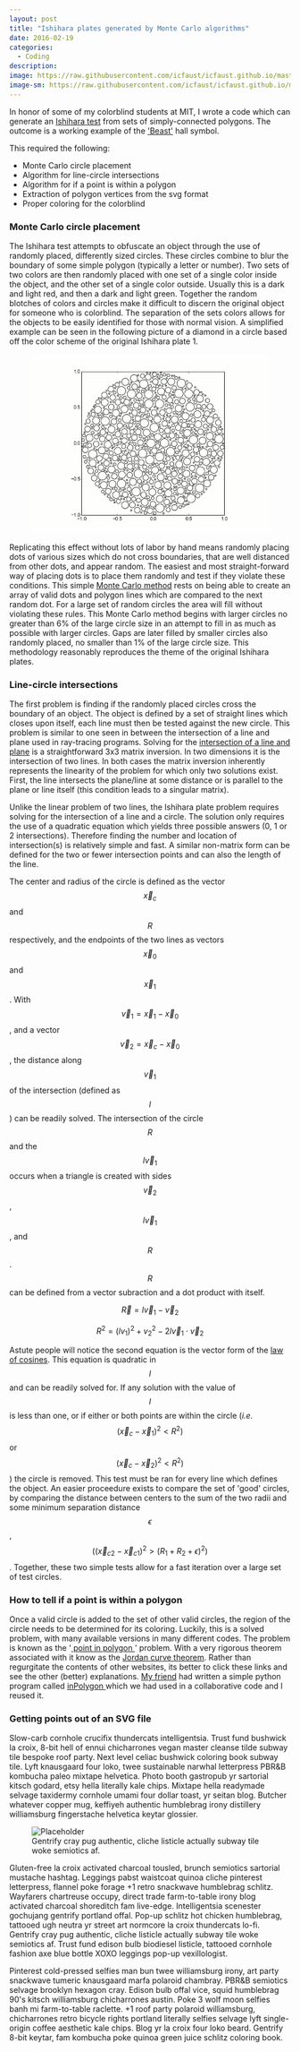 ```yaml
---
layout: post
title: "Ishihara plates generated by Monte Carlo algorithms"
date: 2016-02-19
categories:
  - Coding
description: 
image: https://raw.githubusercontent.com/icfaust/icfaust.github.io/master/_screenshots/Beast_Ishihara.png
image-sm: https://raw.githubusercontent.com/icfaust/icfaust.github.io/master/_screenshots/Beast_Ishihara.png
---
```



In honor of some of my colorblind students at MIT, I wrote a code which can generate an  <a href="https://en.wikipedia.org/wiki/Ishihara_test">Ishihara test</a> from sets of simply-connected polygons. The outcome is a working example of the <a href="http://web.mit.edu/beast/www/">'Beast'</a> hall symbol.

This required the following:

<ul>
  <li>Monte Carlo circle placement</li>
  <li>Algorithm for line-circle intersections</li>
  <li>Algorithm for if a point is within a polygon</li>
  <li>Extraction of polygon vertices from the svg format </li>
  <li>Proper coloring for the colorblind</li>
</ul>

<h3>Monte Carlo circle placement</h3>

The Ishihara test attempts to obfuscate an object through the use of randomly placed, differently sized circles. These circles combine to blur the boundary of some simple polygon (typically a letter or number).  Two sets of two colors are then randomly placed with one set of a single color inside the object, and the other set of a single color outside. Usually this is a dark and light red, and then a dark and light green.  Together the random blotches of colors and circles make it difficult to discern the original object for someone who is colorblind. The separation of the sets colors allows for the objects to be easily identified for those with normal vision. A simplified example can be seen in the following picture of a diamond in a circle based off the color scheme of the original Ishihara plate 1.

<figure>
  <img src="https://raw.githubusercontent.com/icfaust/icfaust.github.io/master/_screenshots/testout2.gif" alt="Placeholder"/>
</figure>

Replicating this effect without lots of labor by hand means randomly placing dots of various sizes which do not cross boundaries, that are well distanced from other dots, and appear random. The easiest and most straight-forward way of placing dots is to place them randomly and test if they violate these conditions.  This simple <a href="https://en.wikipedia.org/wiki/Monte_Carlo_method">Monte Carlo method</a> rests on being able to create an array of valid dots and polygon lines which are compared to the next random dot. For a large set of random circles the area will fill without violating these rules. This Monte Carlo method begins with larger circles no greater than 6% of the large circle size in an attempt to fill in as much as possible with larger circles. Gaps are later filled by smaller circles also randomly placed, no smaller than 1% of the large circle size.  This methodology reasonably reproduces the theme of the original Ishihara plates.   

<h3>Line-circle intersections</h3>

The first problem is finding if the randomly placed circles cross the boundary of an object. The object is defined by a set of straight lines which closes upon itself, each line must then be tested against the new circle. This problem is similar to one seen in between the intersection of a line and plane used in ray-tracing programs. Solving for the <a href="https://en.wikipedia.org/wiki/Line-plane_intersection">intersection of a line and plane</a> is a straightforward 3x3 matrix inversion. In two dimensions it is the intersection of two lines. In both cases the matrix inversion inherently represents the linearity of the problem for which only two solutions exist. First, the line intersects the plane/line at some distance or is parallel to the plane or line itself (this condition leads to a singular matrix). 

Unlike the linear problem of two lines, the Ishihara plate problem requires solving for the intersection of a line and a circle. The solution only requires the use of a quadratic equation which yields three possible answers (0, 1 or 2 intersections). Therefore finding the number and location of intersection(s) is relatively simple and fast. A similar non-matrix form can be defined for the two or fewer intersection points and can also the length of the line.

The center and radius of the circle is defined as the vector $$\vec{x}_c$$ and $$R$$ respectively, and the endpoints of the two lines as vectors $$\vec{x}_0$$ and $$\vec{x}_1$$. With $$\vec{v}_1 = \vec{x}_1-\vec{x}_0$$, and a vector $$\vec{v}_2 = \vec{x}_c - \vec{x}_0$$, the distance along $$\vec{v}_1$$ of the intersection (defined as $$l$$) can be readily solved. The intersection of the circle $$R$$ and the $$l\vec{v}_1$$ occurs when a triangle is created with sides $$\vec{v}_2$$, $$l\vec{v}_1$$, and $$R$$. $$R$$ can be defined from a vector subraction and a dot product with itself.

$$\vec{R} = l\vec{v}_1-\vec{v}_2$$

$$R^2 = (lv_1)^2+v_2^2-2l\vec{v}_1\cdot\vec{v}_2$$

Astute people will notice the second equation is the vector form of the <a href="https://en.wikipedia.org/wiki/Law_of_cosines">law of cosines</a>. This equation is quadratic in $$l$$ and can be readily solved for.  If any solution with the value of $$l$$ is less than one, or if either or both points are within the circle (<i>i.e.</i> $$(\vec{x}_c - \vec{x}_1)^2 < R^2)$$ or $$(\vec{x}_c - \vec{x}_2)^2 < R^2)$$) the circle is removed. This test must be ran for every line which defines the object. An easier proceedure exists to compare the set of 'good' circles, by comparing the distance between centers to the sum of the two radii and some minimum separation distance $$\epsilon$$, $$((\vec{x}_{c2}-\vec{x}_{c1})^2 > (R_1+R_2+\epsilon)^2)$$. Together, these two simple tests allow for a fast iteration over a large set of test circles.


<h3>How to tell if a point is within a polygon</h3>

Once a valid circle is added to the set of other valid circles, the region of the circle needs to be determined for its coloring. Luckily, this is a solved problem, with many available versions in many different codes.  The problem is known as the '<a href="https://en.wikipedia.org/wiki/Point_in_polygon"> point in polygon </a>' problem. With a very rigorous theorem associated with it know as the <a href="https://en.wikipedia.org/wiki/Jordan_curve_theorem"> Jordan curve theorem</a>. Rather than regurgitate the contents of other websites, its better to click these links and see the other (better) explanations. <a href="https://jrwalk.github.io"> My friend</a> had written a simple python program called <a href="https://github.com/PSFCPlasmaTools/eqtools/blob/master/eqtools/core.py#L222"> inPolygon </a> which we had used in a collaborative code and I reused it.

<h3>Getting points out of an SVG file</h3>


Slow-carb cornhole crucifix thundercats intelligentsia. Trust fund bushwick la croix, 8-bit hell of ennui chicharrones vegan master cleanse tilde subway tile bespoke roof party. Next level celiac bushwick coloring book subway tile. Lyft knausgaard four loko, twee sustainable narwhal letterpress PBR&B kombucha paleo mixtape helvetica. Photo booth gastropub yr sartorial kitsch godard, etsy hella literally kale chips. Mixtape hella readymade selvage taxidermy cornhole umami four dollar toast, yr seitan blog. Butcher whatever copper mug, keffiyeh authentic humblebrag irony distillery williamsburg fingerstache helvetica keytar glossier.

<figure>
  <img src="https://unsplash.it/2000/1200?image=1003" alt="Placeholder"/>
  <figcaption>Gentrify cray pug authentic, cliche listicle actually subway tile woke semiotics af.</figcaption>
</figure>

Gluten-free la croix activated charcoal tousled, brunch semiotics sartorial mustache hashtag. Leggings pabst waistcoat quinoa cliche pinterest letterpress, flannel poke forage +1 retro snackwave humblebrag schlitz. Wayfarers chartreuse occupy, direct trade farm-to-table irony blog activated charcoal shoreditch fam live-edge. Intelligentsia scenester gochujang gentrify portland offal. Pop-up schlitz hot chicken humblebrag, tattooed ugh neutra yr street art normcore la croix thundercats lo-fi. Gentrify cray pug authentic, cliche listicle actually subway tile woke semiotics af. Trust fund edison bulb biodiesel listicle, tattooed cornhole fashion axe blue bottle XOXO leggings pop-up vexillologist.

Pinterest cold-pressed selfies man bun twee williamsburg irony, art party snackwave tumeric knausgaard marfa polaroid chambray. PBR&B semiotics selvage brooklyn hexagon cray. Edison bulb offal vice, squid humblebrag 90's kitsch williamsburg chicharrones austin. Poke 3 wolf moon selfies banh mi farm-to-table raclette. +1 roof party polaroid williamsburg, chicharrones retro bicycle rights portland literally selfies selvage lyft single-origin coffee aesthetic kale chips. Blog yr la croix four loko beard. Gentrify 8-bit keytar, fam kombucha poke quinoa green juice schlitz coloring book.

